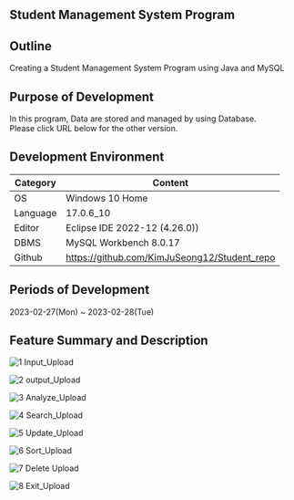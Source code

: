 ## Student Management System Program

## Outline
Creating a Student Management System Program using Java and MySQL

## Purpose of Development
In this program, Data are stored and managed by using Database.
<br/>Please click URL below for the other version.

## Development Environment
| Category | Content |
| --- | --- |
| OS | Windows 10 Home |
| Language | 17.0.6_10 |
| Editor | Eclipse IDE 2022-12 (4.26.0)) |
| DBMS | MySQL Workbench 8.0.17 |
| Github | https://github.com/KimJuSeong12/Student_repo |

## Periods of Development
2023-02-27(Mon) ~ 2023-02-28(Tue)

## Feature Summary and Description
![1  Input_Upload](https://user-images.githubusercontent.com/126849368/224260788-ba6b2cfb-7a77-48a8-af90-61ba3998a174.PNG)

![2  output_Upload](https://user-images.githubusercontent.com/126849368/224260799-94465b74-7754-402e-8764-2feadd61007d.PNG)

![3  Analyze_Upload](https://user-images.githubusercontent.com/126849368/224260776-c2aad67c-1dbe-4251-a4d9-c2c9aedbd65b.PNG)

![4  Search_Upload](https://user-images.githubusercontent.com/126849368/224260773-a7c7c2fd-9989-4ba2-a1c2-0b6cb893b970.PNG)

![5  Update_Upload](https://user-images.githubusercontent.com/126849368/224260782-51860535-23a2-4309-ba99-7d60b2009015.PNG)

![6  Sort_Upload](https://user-images.githubusercontent.com/126849368/224260785-7c5bb0d2-688e-4129-addb-fdd94c416248.PNG)

![7  Delete Upload](https://user-images.githubusercontent.com/126849368/224260777-50bdeb1c-f860-4ed0-a926-3c770a1bdacb.PNG)

![8  Exit_Upload](https://user-images.githubusercontent.com/126849368/224260791-88b2e2a5-c6db-440e-8139-da0a7f456001.PNG)
